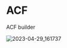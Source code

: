 # ACF
ACF builder


![2023-04-29_161737](https://user-images.githubusercontent.com/24665327/235298509-9ba15242-9e46-49fc-a107-024e5bbca233.png)
